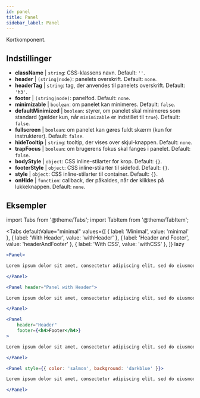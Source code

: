 ```yaml
---
id: panel 
title: Panel
sidebar_label: Panel
---
```


Kortkomponent.

## Indstillinger

* __className__ | `string`: CSS-klassens navn. Default: `''`.
* __header__ | `(string|node)`: panelets overskrift. Default: `none`.
* __headerTag__ | `string`: tag, der anvendes til panelets overskrift. Default: `'h3'`.
* __footer__ | `(string|node)`: panelfod. Default: `none`.
* __minimizable__ | `boolean`: om panelet kan minimeres. Default: `false`.
* __defaultMinimized__ | `boolean`: styrer, om panelet skal minimeres som standard (gælder kun, når `minimizable` er indstillet til `true`). Default: `false`.
* __fullscreen__ | `boolean`: om panelet kan gøres fuldt skærm (kun for instruktører). Default: `false`.
* __hideTooltip__ | `string`: tooltip, der vises over skjul-knappen. Default: `none`.
* __trapFocus__ | `boolean`: om brugerens fokus skal fanges i panelet. Default: `false`.
* __bodyStyle__ | `object`: CSS inline-stilarter for krop. Default: `{}`.
* __footerStyle__ | `object`: CSS inline-stilarter til sidefod. Default: `{}`.
* __style__ | `object`: CSS inline-stilarter til container. Default: `{}`.
* __onHide__ | `function`: callback, der påkaldes, når der klikkes på lukkeknappen. Default: `none`.


## Eksempler

import Tabs from '@theme/Tabs';
import TabItem from '@theme/TabItem';

<Tabs
    defaultValue="minimal"
    values={[
        { label: 'Minimal', value: 'minimal' },
        { label: 'With Header', value: 'withHeader' },
        { label: 'Header and Footer', value: 'headerAndFooter' },
        { label: 'With CSS', value: 'withCSS' },
    ]}
    lazy
>

<TabItem value="minimal">

```jsx live
<Panel>

Lorem ipsum dolor sit amet, consectetur adipiscing elit, sed do eiusmod tempor incididunt ut labore et dolore magna aliqua. Ut enim ad minim veniam, quis nostrud exercitation ullamco laboris nisi ut aliquip ex ea commodo consequat. Duis aute irure dolor in reprehenderit in voluptate velit esse cillum dolore eu fugiat nulla pariatur. Excepteur sint occaecat cupidatat non proident, sunt in culpa qui officia deserunt mollit anim id est laborum.

</Panel>
```

</TabItem>

<TabItem value="withHeader">

```jsx live
<Panel header="Panel with Header">

Lorem ipsum dolor sit amet, consectetur adipiscing elit, sed do eiusmod tempor incididunt ut labore et dolore magna aliqua. Ut enim ad minim veniam, quis nostrud exercitation ullamco laboris nisi ut aliquip ex ea commodo consequat. Duis aute irure dolor in reprehenderit in voluptate velit esse cillum dolore eu fugiat nulla pariatur. Excepteur sint occaecat cupidatat non proident, sunt in culpa qui officia deserunt mollit anim id est laborum.

</Panel>
```

</TabItem>

<TabItem value="headerAndFooter">

```jsx live
<Panel 
    header="Header" 
    footer={<h4>Footer</h4>}
>

Lorem ipsum dolor sit amet, consectetur adipiscing elit, sed do eiusmod tempor incididunt ut labore et dolore magna aliqua. Ut enim ad minim veniam, quis nostrud exercitation ullamco laboris nisi ut aliquip ex ea commodo consequat. Duis aute irure dolor in reprehenderit in voluptate velit esse cillum dolore eu fugiat nulla pariatur. Excepteur sint occaecat cupidatat non proident, sunt in culpa qui officia deserunt mollit anim id est laborum.

</Panel>
```

</TabItem>

<TabItem value="withCSS">

```jsx live
<Panel style={{ color: 'salmon', background: 'darkblue' }}>

Lorem ipsum dolor sit amet, consectetur adipiscing elit, sed do eiusmod tempor incididunt ut labore et dolore magna aliqua. Ut enim ad minim veniam, quis nostrud exercitation ullamco laboris nisi ut aliquip ex ea commodo consequat. Duis aute irure dolor in reprehenderit in voluptate velit esse cillum dolore eu fugiat nulla pariatur. Excepteur sint occaecat cupidatat non proident, sunt in culpa qui officia deserunt mollit anim id est laborum.

</Panel>
```

</TabItem>

</Tabs>
